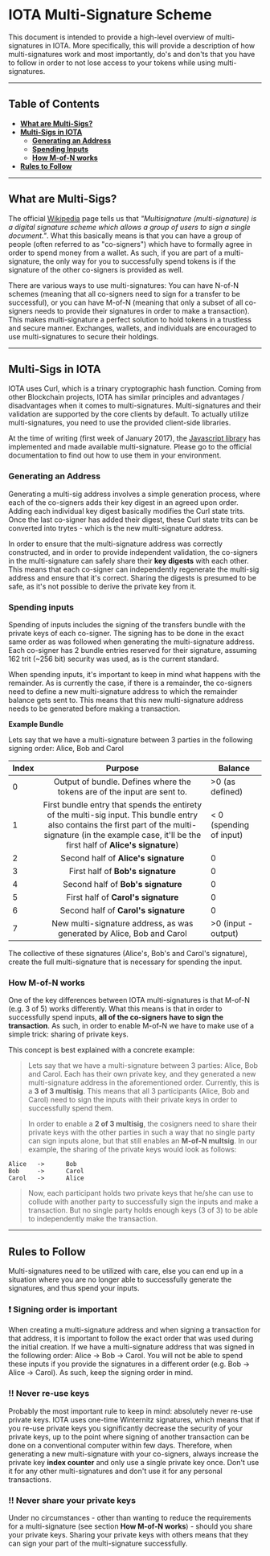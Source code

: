 # IOTA Multi-Signature Scheme 

This document is intended to provide a high-level overview of multi-signatures in IOTA. More specifically, this will provide a description of how multi-signatures work and most importantly, do's and don'ts that you have to follow in order to not lose access to your tokens while using multi-signatures.

---

## Table of Contents		

- **[What are Multi-Sigs?](#what-are-multi-sigs)**
- **[Multi-Sigs in IOTA](#multi-sigs-in-iota)**
    - **[Generating an Address](#generating-an-address)**
    - **[Spending Inputs](#spending-inputs)**
    - **[How M-of-N works](#how-m-of-n-works)**
- **[Rules to Follow](#rules-to-follow)**

---

## What are Multi-Sigs?

The official [Wikipedia](https://en.wikipedia.org/wiki/Multisignature) page tells us that *"Multisignature (multi-signature) is a digital signature scheme which allows a group of users to sign a single document."*. What this basically means is that you can have a group of people (often referred to as "co-signers") which have to formally agree in order to spend money from a wallet. As such, if you are part of a multi-signature, the only way for you to successfully spend tokens is if the signature of the other co-signers is provided as well.

There are various ways to use multi-signatures: You can have N-of-N schemes (meaning that all co-signers need to sign for a transfer to be successful), or you can have M-of-N (meaning that only a subset of all co-signers needs to provide their signatures in order to make a transaction). This makes multi-signature a perfect solution to hold tokens in a trustless and secure manner. Exchanges, wallets, and individuals are encouraged to use multi-signatures to secure their holdings.

---

## Multi-Sigs in IOTA 

IOTA uses Curl, which is a trinary cryptographic hash function. Coming from other Blockchain projects, IOTA has similar principles and advantages / disadvantages when it comes to multi-signatures. Multi-signatures and their validation are supported by the core clients by default. To actually utilize multi-signatures, you need to use the provided client-side libraries.

At the time of writing (first week of January 2017), the [Javascript library](https://github.com/iotaledger/iota.lib.js) has implemented and made available multi-signature. Please go to the official documentation to find out how to use them in your environment. 


### Generating an Address  

Generating a multi-sig address involves a simple generation process, where each of the co-signers adds their key digest in an agreed upon order. Adding each individual key digest basically modifies the Curl state trits. Once the last co-signer has added their digest, these Curl state trits can be converted into trytes - which is the new multi-signature address. 

In order to ensure that the multi-signature address was correctly constructed, and in order to provide independent validation, the co-signers in the multi-signature can safely share their **key digests** with each other. This means that each co-signer can independently regenerate the multi-sig address and ensure that it's correct. Sharing the digests is presumed to be safe, as it's not possible to derive the private key from it.


### Spending inputs 

Spending of inputs includes the signing of the transfers bundle with the private keys of each co-signer. The signing has to be done in the exact same order as was followed when generating the multi-signature address. Each co-signer has 2 bundle entries reserved for their signature, assuming 162 trit (~256 bit) security was used, as is the current standard. 

When spending inputs, it's important to keep in mind what happens with the remainder. As is currently the case, if there is a remainder, the co-signers need to define a new multi-signature address to which the remainder balance gets sent to. This means that this new multi-signature address needs to be generated before making a transaction.

**Example Bundle** 

Lets say that we have a multi-signature between 3 parties in the following signing order: Alice, Bob and Carol

Index | Purpose | Balance 
--- | :---: | --- 
0 | Output of bundle. Defines where the tokens are of the input are sent to. | >0 (as defined) 
1 | First bundle entry that spends the entirety of the multi-sig input. This bundle entry also contains the first part of the multi-signature (in the example case, it'll be the first half of **Alice's signature**) | < 0 (spending of input)
2 | Second half of **Alice's signature** | 0
3 | First half of **Bob's signature** | 0 
4 | Second half of **Bob's signature** | 0
5 | First half of **Carol's signature** | 0 
6 | Second half of **Carol's signature** | 0
7 | New multi-signature address, as was generated by Alice, Bob and Carol | >0 (input - output)

The collective of these signatures (Alice's, Bob's and Carol's signature), create the full multi-signature that is necessary for spending the input. 

### How M-of-N works 

One of the key differences between IOTA multi-signatures is that M-of-N (e.g. 3 of 5) works differently. What this means is that in order to successfully spend inputs, **all of the co-signers have to sign the transaction**. As such, in order to enable M-of-N we have to make use of a simple trick: sharing of private keys. 

This concept is best explained with a concrete example: 

> Lets say that we have a multi-signature between 3 parties: Alice, Bob and Carol. Each has their own private key, and they generated a new multi-signature address in the aforementioned order. Currently, this is a **3 of 3 multisig**. This means that all 3 participants (Alice, Bob and Carol) need to sign the inputs with their private keys in order to successfully spend them.

> In order to enable a **2 of 3 multisig**, the cosigners need to share their private keys with the other parties in such a way that no single party can sign inputs alone, but that still enables an **M-of-N multsig**. In our example, the sharing of the private keys would look as follows:

```
Alice   ->      Bob 
Bob     ->      Carol 
Carol   ->      Alice   
```

> Now, each participant holds two private keys that he/she can use to collude with another party to successfully sign the inputs and make a transaction. But no single party holds enough keys (3 of 3) to be able to independently make the transaction. 

--- 

## Rules to Follow 

Multi-signatures need to be utilized with care, else you can end up in a situation where you are no longer able to successfully generate the signatures, and thus spend your inputs. 

### :heavy_exclamation_mark: Signing order is important 

When creating a multi-signature address and when signing a transaction for that address, it is important to follow the exact order that was used during the initial creation. If we have a multi-signature address that was signed in the following order: Alice -> Bob -> Carol. You will not be able to spend these inputs if you provide the signatures in a different order (e.g. Bob -> Alice -> Carol). As such, keep the signing order in mind. 

### :bangbang: Never re-use keys

Probably the most important rule to keep in mind: absolutely never re-use private keys. IOTA uses one-time Winternitz signatures, which means that if you re-use private keys you significantly decrease the security of your private keys, up to the point where signing of another transaction can be done on a conventional computer within few days. Therefore, when generating a new multi-signature with your co-signers, always increase the private key **index counter** and only use a single private key once. Don't use it for any other multi-signatures and don't use it for any personal transactions. 

### :bangbang: Never share your private keys 

Under no circumstances - other than wanting to reduce the requirements for a multi-signature (see section **How M-of-N works**) - should you share your private keys. Sharing your private keys with others means that they can sign your part of the multi-signature successfully. 
